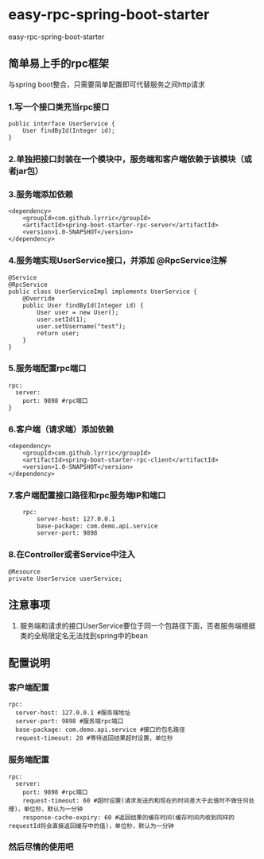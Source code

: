 
# easy-rpc-spring-boot-starter
easy-rpc-spring-boot-starter

## 简单易上手的rpc框架

与spring boot整合，只需要简单配置即可代替服务之间http请求

### 1.写一个接口类充当rpc接口
```
public interface UserService {
    User findById(Integer id);
}
```
### 2.单独把接口封装在一个模块中，服务端和客户端依赖于该模块（或者jar包）
### 3.服务端添加依赖
```
<dependency>
    <groupId>com.github.lyrric</groupId>
	<artifactId>spring-boot-starter-rpc-server</artifactId>
	<version>1.0-SNAPSHOT</version>
</dependency>
```
### 4.服务端实现UserService接口，并添加 @RpcService注解
```
@Service
@RpcService
public class UserServiceImpl implements UserService {
    @Override
    public User findById(Integer id) {
        User user = new User();
        user.setId(1);
        user.setUsername("test");
        return user;
    }
}
```
### 5.服务端配置rpc端口
```
rpc:
  server:
    port: 9898 #rpc端口
}
```
### 6.客户端（请求端）添加依赖
```
<dependency>
	<groupId>com.github.lyrric</groupId>
	<artifactId>spring-boot-starter-rpc-client</artifactId>
	<version>1.0-SNAPSHOT</version>
</dependency>
```
### 7.客户端配置接口路径和rpc服务端IP和端口
```
    rpc:
        server-host: 127.0.0.1
        base-package: com.demo.api.service
        server-port: 9898
 ```
### 8.在Controller或者Service中注入
```
@Resource
private UserService userService;
```
## 注意事项

 1. 服务端和请求的接口UserService要位于同一个包路径下面，否者服务端根据类的全局限定名无法找到spring中的bean

## 配置说明
### 客户端配置
```
rpc:
  server-host: 127.0.0.1 #服务端地址
  server-port: 9898 #服务端rpc端口
  base-package: com.demo.api.service #接口的包名路径
  request-timeout: 20 #等待返回结果超时设置，单位秒
```
### 服务端配置
```
rpc:
  server:
    port: 9898 #rpc端口
    request-timeout: 60 #超时设置(请求发送的和现在的时间差大于此值时不做任何处理)，单位秒，默认为一分钟
    response-cache-expiry: 60 #返回结果的缓存时间(缓存时间内收到同样的requestId将会直接返回缓存中的值)，单位秒，默认为一分钟
```
### 然后尽情的使用吧
